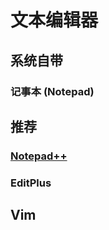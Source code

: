 # 文本编辑器

## 系统自带
### 记事本 (Notepad)

## 推荐
### [Notepad++](notepadplusplus.md)
### EditPlus

## Vim


